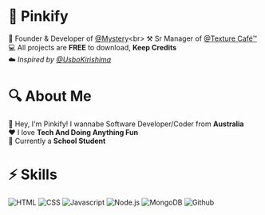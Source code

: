 # 👋 Pinkify 
👑 Founder & Developer of [@Mystery]([https://github.com/Squola](https://discord.com/api/oauth2/authorize?client_id=955024540017242183&permissions=184653704689&scope=bot%20applications.commands))<br>
⚒️ Sr Manager of [@Texture Café™](https://discord.gg/texturecafe)<br>
💻 All projects are **FREE** to download, **Keep Credits**<br>
☁️ _Inspired by [@UsboKirishima]([https://github.com/BlackdestinyXX/](https://github.com/UsboKirishima))_

# 🔍 About Me

👋 Hey, I'm Pinkify! I wannabe Software Developer/Coder from **Australia**<br>
❤️ I love **Tech And Doing Anything Fun**<br>
🎒 Currently a **School Student**<br>

# ⚡ Skills

![HTML](https://img.shields.io/badge/-HTML-black?&logo=html5) ![CSS](https://img.shields.io/badge/-CSS-black?&logo=css3) ![Javascript](https://img.shields.io/badge/-Javascript-black?&logo=javascript) ![Node.js](https://img.shields.io/badge/-Node.js-black?&logo=node.js) ![MongoDB](https://img.shields.io/badge/-MongoDB-black?&logo=mongodb) ![Github](https://img.shields.io/badge/-Github-black?&logo=github)
